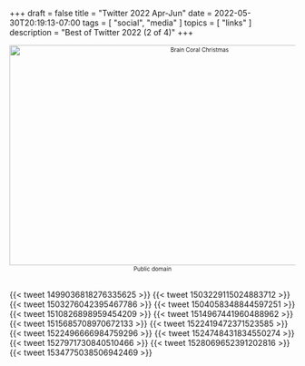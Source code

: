 +++
draft = false
title = "Twitter 2022 Apr-Jun"
date = 2022-05-30T20:19:13-07:00
tags = [
  "social",
  "media"
  ]
topics = [
  "links"
]
description = "Best of Twitter 2022 (2 of 4)"
+++
<div align="center" style="font-size:x-small"><img src="https://milkfish08.s3.amazonaws.com/photo/blog/15427837544_8a85f583df_h.jpg" width="654" height="388" alt="Brain Coral Christmas"
title="Brain Coral Christmas" /><br />
Public domain</div><br clear="all" />

{{< tweet 1499036818276335625 >}}
{{< tweet 1503229115024883712 >}}
{{< tweet 1503276042395467786 >}}
{{< tweet 1504058348844597251 >}}
{{< tweet 1510826898959454209 >}}
{{< tweet 1514967441960488962 >}}
{{< tweet 1515685708970672133 >}}
{{< tweet 1522419472371523585 >}}
{{< tweet 1522496666984759296 >}}
{{< tweet 1524748431834550274 >}}
{{< tweet 1527971730840510466 >}}
{{< tweet 1528069652391202816 >}}
{{< tweet 1534775038506942469 >}}
